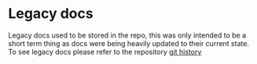 # Legacy docs

Legacy docs used to be stored in the repo, this was only intended to be a short
term thing as docs were being heavily updated to their current state. To see
legacy docs please refer to the repository
[git history](https://github.com/redbrick/docs/commits/master)
